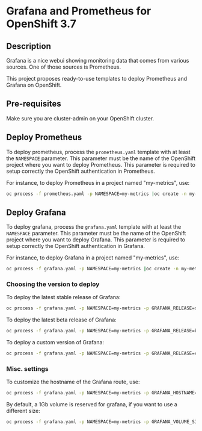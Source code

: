# Grafana and Prometheus for OpenShift 3.7

## Description

Grafana is a nice webui showing monitoring data that comes from various sources.
One of those sources is Prometheus.

This project proposes ready-to-use templates to deploy Prometheus and Grafana
on OpenShift.

## Pre-requisites

Make sure you are cluster-admin on your OpenShift cluster.

## Deploy Prometheus

To deploy prometheus, process the `prometheus.yaml` template with at least the
`NAMESPACE` parameter. This parameter must be the name of the OpenShift
project where you want to deploy Prometheus. This parameter is required
to setup correctly the OpenShift authentication in Prometheus.

For instance, to deploy Prometheus in a project named "my-metrics", use:

```sh
oc process -f prometheus.yaml -p NAMESPACE=my-metrics |oc create -n my-metrics -f -
```

## Deploy Grafana

To deploy grafana, process the `grafana.yaml` template with at least the
`NAMESPACE` parameter. This parameter must be the name of the OpenShift
project where you want to deploy Grafana. This parameter is required
to setup correctly the OpenShift authentication in Grafana.

For instance, to deploy Grafana in a project named "my-metrics", use:

```sh
oc process -f grafana.yaml -p NAMESPACE=my-metrics |oc create -n my-metrics -f -
```

### Choosing the version to deploy

To deploy the latest stable release of Grafana:

```sh
oc process -f grafana.yaml -p NAMESPACE=my-metrics -p GRAFANA_RELEASE=stable |oc create -n my-metrics -f -
```

To deploy the latest beta release of Grafana:

```sh
oc process -f grafana.yaml -p NAMESPACE=my-metrics -p GRAFANA_RELEASE=beta |oc create -n my-metrics -f -
```

To deploy a custom version of Grafana:

```sh
oc process -f grafana.yaml -p NAMESPACE=my-metrics -p GRAFANA_RELEASE=custom -p GRAFANA_CUSTOM_VERSION=4.1.2 |oc create -n my-metrics -f -
```

### Misc. settings

To customize the hostname of the Grafana route, use:

```sh
oc process -f grafana.yaml -p NAMESPACE=my-metrics -p GRAFANA_HOSTNAME=grafana.acme.corp |oc create -n my-metrics -f -
```

By default, a 1Gb volume is reserved for grafana, if you want to use a different size:

```sh
oc process -f grafana.yaml -p NAMESPACE=my-metrics -p GRAFANA_VOLUME_SIZE=10Gi |oc create -n my-metrics -f -
```
